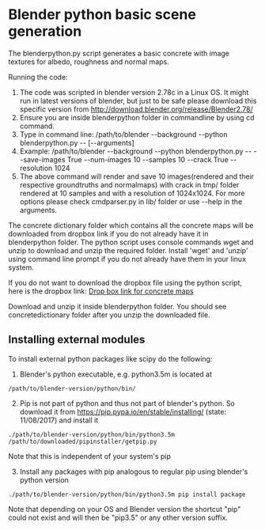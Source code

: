 # Blender python basic scene generation

The blenderpython.py script generates a basic concrete with image textures for albedo, roughness and normal maps. 

Running the code:

1. The code was scripted in blender version 2.78c in a Linux OS. It might run in latest versions of blender, but just to be safe please download this specific version from http://download.blender.org/release/Blender2.78/
2. Ensure you are inside blenderpython folder in commandline by using cd command. 
3. Type in command line:  /path/to/blender --background --python blenderpython.py -- [--arguments] 
4. Example: /path/to/blender --background --python blenderpython.py -- --save-images True --num-images 10 --samples 10 --crack True --resolution 1024
5. The above command will render and save 10 images(rendered and their respective groundtruths and normalmaps) with crack in tmp/ folder rendered at 10 samples and with a resolution of 1024x1024. For more options please check cmdparser.py in lib/ folder or use --help in the arguments.

The concrete dictionary folder which contains all the concrete maps will be downloaded from dropbox link if you do not already have it in blenderpython folder. The python script uses console commands wget and unzip to download and unzip the required folder. Install 'wget' and 'unzip' using command line prompt if you do not already have them in your linux system.

If you do not want to download the dropbox file using the python script, here is the dropbox link:
[Drop box link for concrete maps](https://www.dropbox.com/s/y1j6hc42sl6uidi/concretedictionary.zip?dl=1)

Download and unzip it inside blenderpython folder. You should see concretedictionary folder after you unzip the downloaded file.


## Installing external modules

To install external python packages like scipy do the following:

1. Blender's python executable, e.g. python3.5m is located at 
~~~
/path/to/blender-version/python/bin/ 
~~~

2. Pip is not part of python and thus not part of blender's python. So download it from https://pip.pypa.io/en/stable/installing/ (state: 11/08/2017) and install it
~~~
./path/to/blender-version/python/bin/python3.5m /path/to/downloaded/pipinstaller/getpip.py
~~~
Note that this is independent of your system's pip

3. Install any packages with pip analogous to regular pip using blender's python version
~~~
./path/to/blender-version/python/bin/python3.5m pip install package
~~~
Note that depending on your OS and Blender version the shortcut "pip" could not exist and will then be "pip3.5" or any other version suffix.

